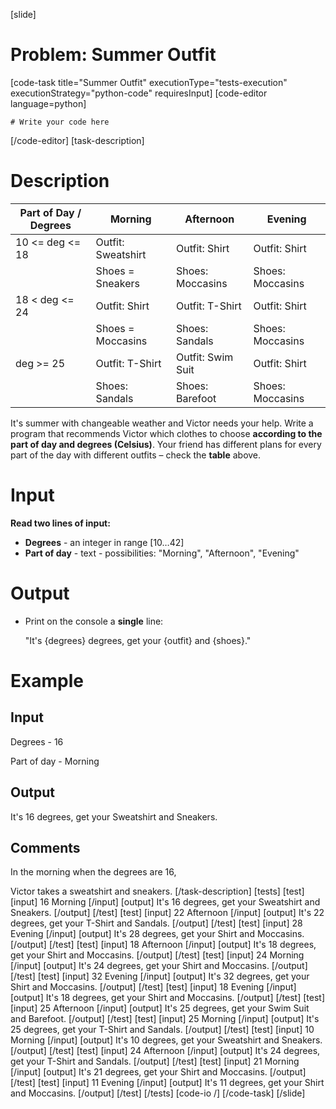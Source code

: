 [slide]
# Problem: Summer Outfit
[code-task title="Summer Outfit" executionType="tests-execution" executionStrategy="python-code" requiresInput]
[code-editor language=python]
```
# Write your code here
```
[/code-editor]
[task-description]
# Description

| **Part of Day / Degrees** | Morning | Afternoon | Evening |
| --- | --- | --- | --- |
| 10 <= deg <= 18 | Outfit: Sweatshirt | Outfit: Shirt | Outfit: Shirt |
| | Shoes = Sneakers | Shoes: Moccasins | Shoes: Moccasins |
| 18 < deg <= 24 | Outfit: Shirt | Outfit: T-Shirt | Outfit: Shirt |
| | Shoes = Moccasins | Shoes: Sandals | Shoes: Moccasins |
| deg >= 25 | Outfit: T-Shirt | Outfit: Swim Suit | Outfit: Shirt |
| | Shoes: Sandals | Shoes: Barefoot | Shoes: Moccasins |

It's summer with changeable weather and Victor needs your help. Write a program that recommends Victor which clothes to choose **according to the part of day and degrees (Celsius)**. Your friend has different plans for every part of the day with different outfits – check the **table** above.

# Input

**Read two lines of input:**

- **Degrees** - an integer in range \[10…42\]
- **Part of day** - text - possibilities: "Morning", "Afternoon", "Evening"

# Output

- Print on the console a **single** line:

  "It's \{degrees\} degrees, get your \{outfit\} and \{shoes\}."

# Example
## Input

Degrees - 16

Part of day - Morning

## Output

It\'s 16 degrees, get your Sweatshirt and Sneakers.

## Comments

In the morning when the degrees are 16,

Victor takes a sweatshirt and sneakers.
[/task-description]
[tests]
[test]
[input]
16
Morning
[/input]
[output]
It's 16 degrees, get your Sweatshirt and Sneakers.
[/output]
[/test]
[test]
[input]
22
Afternoon
[/input]
[output]
It's 22 degrees, get your T-Shirt and Sandals.
[/output]
[/test]
[test]
[input]
28
Evening
[/input]
[output]
It's 28 degrees, get your Shirt and Moccasins.
[/output]
[/test]
[test]
[input]
18
Afternoon
[/input]
[output]
It's 18 degrees, get your Shirt and Moccasins.
[/output]
[/test]
[test]
[input]
24
Morning
[/input]
[output]
It's 24 degrees, get your Shirt and Moccasins.
[/output]
[/test]
[test]
[input]
32
Evening
[/input]
[output]
It's 32 degrees, get your Shirt and Moccasins.
[/output]
[/test]
[test]
[input]
18
Evening
[/input]
[output]
It's 18 degrees, get your Shirt and Moccasins.
[/output]
[/test]
[test]
[input]
25
Afternoon
[/input]
[output]
It's 25 degrees, get your Swim Suit and Barefoot.
[/output]
[/test]
[test]
[input]
25
Morning
[/input]
[output]
It's 25 degrees, get your T-Shirt and Sandals.
[/output]
[/test]
[test]
[input]
10
Morning
[/input]
[output]
It's 10 degrees, get your Sweatshirt and Sneakers.
[/output]
[/test]
[test]
[input]
24
Afternoon
[/input]
[output]
It's 24 degrees, get your T-Shirt and Sandals.
[/output]
[/test]
[test]
[input]
21
Morning
[/input]
[output]
It's 21 degrees, get your Shirt and Moccasins.
[/output]
[/test]
[test]
[input]
11
Evening
[/input]
[output]
It's 11 degrees, get your Shirt and Moccasins.
[/output]
[/test]
[/tests]
[code-io /]
[/code-task]
[/slide]
